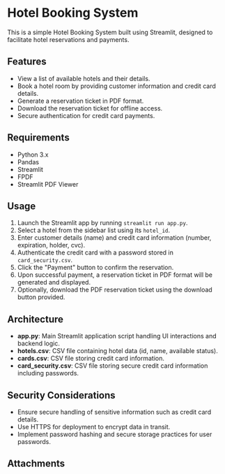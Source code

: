 # Hotel Booking System

This is a simple Hotel Booking System built using Streamlit, designed to facilitate hotel reservations and payments.

## Features

- View a list of available hotels and their details.
- Book a hotel room by providing customer information and credit card details.
- Generate a reservation ticket in PDF format.
- Download the reservation ticket for offline access.
- Secure authentication for credit card payments.

## Requirements

- Python 3.x
- Pandas
- Streamlit
- FPDF
- Streamlit PDF Viewer

## Usage

1. Launch the Streamlit app by running `streamlit run app.py`.
2. Select a hotel from the sidebar list using its `hotel_id`.
3. Enter customer details (name) and credit card information (number, expiration, holder, cvc).
4. Authenticate the credit card with a password stored in `card_security.csv`.
5. Click the "Payment" button to confirm the reservation.
6. Upon successful payment, a reservation ticket in PDF format will be generated and displayed.
7. Optionally, download the PDF reservation ticket using the download button provided.

## Architecture

- **app.py**: Main Streamlit application script handling UI interactions and backend logic.
- **hotels.csv**: CSV file containing hotel data (id, name, available status).
- **cards.csv**: CSV file storing credit card information.
- **card_security.csv**: CSV file storing secure credit card information including passwords.

## Security Considerations

- Ensure secure handling of sensitive information such as credit card details.
- Use HTTPS for deployment to encrypt data in transit.
- Implement password hashing and secure storage practices for user passwords.

## Attachments
